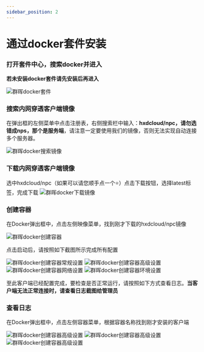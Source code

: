 ```yaml
---
sidebar_position: 2
---
```


# 通过docker套件安装

### 打开套件中心，搜索docker并进入

**若未安装docker套件请先安装后再进入**

![群晖docker套件](img/syno-docker-1.jpg)


### 搜索内网穿透客户端镜像

在弹出框的左侧菜单中点击注册表，右侧搜索栏中输入：**hxdcloud/npc，请勿选错成nps，那个是服务端**，请注意一定要使用我们的镜像，否则无法实现自动连接多个服务器。

![群晖docker搜索镜像](img/syno-docker-2.jpg)

### 下载内网穿透客户端镜像
 
选中hxdcloud/npc（如果可以请您顺手点一个⭐）点击下载按钮，选择latest标签，完成下载
 ![群晖docker下载镜像](img/syno-docker-3.jpg)

### 创建容器

在Docker弹出框中，点击左侧映像菜单，找到刚才下载的hxdcloud/npc镜像

![群晖docker创建容器](img/syno-docker-4.jpg)

点击启动后，请按照如下截图所示完成所有配置

![群晖docker创建容器常规设置](img/syno-docker-5.jpg)
![群晖docker创建容器高级设置](img/syno-docker-6.jpg)
![群晖docker创建容器网络设置](img/syno-docker-7.jpg)
![群晖docker创建容器环境设置](img/syno-docker-8.jpg)

至此客户端已经配置完成，要检查是否正常运行，请按照如下方式查看日志。**当客户端无法正常连接时，请查看日志截图给管理员**

### 查看日志

在Docker弹出框中，点击左侧容器菜单，根据容器名称找到刚才安装的客户端

![群晖docker创建容器高级设置](img/syno-docker-9.jpg)
![群晖docker创建容器高级设置](img/syno-docker-10.jpg)
![群晖docker创建容器高级设置](img/syno-docker-11.jpg)